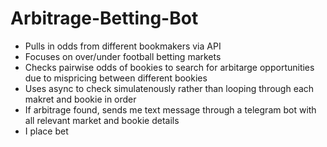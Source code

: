 # Arbitrage-Betting-Bot
- Pulls in odds from different bookmakers via API
- Focuses on over/under football betting markets
- Checks pairwise odds of bookies to search for arbitarge opportunities due to mispricing between different bookies
- Uses async to check simulatenously rather than looping through each makret and bookie in order
- If arbitrage found, sends me text message through a telegram bot with all relevant market and bookie details
- I place bet
